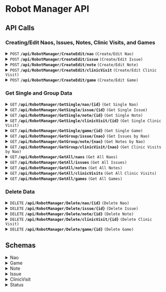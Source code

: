 # Robot Manager API

## API Calls

### Creating/Edit Naos, Issues, Notes, Clinic Visits, and Games
<details>
 <summary><code>POST</code> <code><b>/api/RobotManager/CreateEdit/nao</b></code> <code>(Create/Edit Nao)</code></summary>

##### Parameters

> | name      |  type     | data type               | description                                                           |
> |-----------|-----------|-------------------------|-----------------------------------------------------------------------|
> | Nao       |  required | object (JSON)   | The Nao object to create or edit                                      |

##### Example Value

<details>
 <summary>Click to expand</summary>

> ```json
> {
>  "id": 0,
>  "name": "string",
>  "headID": "string",
>  "bodyID": "string",
>  "warrantyExtension": 0,
>  "purchased": "2024-09-17T11:48:29.256Z",
>  "issues": [
>    0
>  ],
>  "notes": [
>    0
>  ],
>  "clinicVisits": [
>    0
>  ],
>  "status": 0
> }
> ```

</details>

##### Responses

> | http code     | content-type                      | response                                                            |
> |---------------|-----------------------------------|---------------------------------------------------------------------|
> | `200`         | `application/json`                | `{"status":"OK"}`                                      |
> | `404`         | `application/json`                | `{"status":"Not Found"}`                                            |

</details>

<details>
 <summary><code>POST</code> <code><b>/api/RobotManager/CreateEdit/issue</b></code> <code>(Create/Edit Issue)</code></summary>

##### Parameters

> | name      |  type     | data type               | description                                                           |
> |-----------|-----------|-------------------------|-----------------------------------------------------------------------|
> | Issue     |  required | object (JSON)   | The Issue object to create or edit                                    |

##### Example Value

<details>
 <summary>Click to expand</summary>

> ```json
>{
>  "id": 0,
>  "nao": 0,
>  "title": "string",
>  "description": "string",
>  "replicated": true,
>  "solved": true,
>  "date": "2024-09-17T11:09:10.799Z",
>  "replicatedDate": "2024-09-17T11:09:10.799Z",
>  "solvedDate": "2024-09-17T11:09:10.799Z",
>  "solvedReport": "string"
>}
> ```

</details>

##### Responses

> | http code     | content-type                      | response                                                            |
> |---------------|-----------------------------------|---------------------------------------------------------------------|
> | `200`         | `application/json`                | `{"status":"OK"}`                                      |
> | `404`         | `application/json`                | `{"status":"Not Found"}`                                            |

</details>

<details>
 <summary><code>POST</code> <code><b>/api/RobotManager/CreateEdit/note</b></code> <code>(Create/Edit Note)</code></summary>

##### Parameters

> | name      |  type     | data type               | description                                                           |
> |-----------|-----------|-------------------------|-----------------------------------------------------------------------|
> | Note      |  required | object (JSON)   | The Note object to create or edit                                     |

##### Example Value

<details>
 <summary>Click to expand</summary>

> ```json
> {
>  "id": 0,
>  "nao": 0,
>  "title": "string",
>  "description": "string",
>  "date": "2024-09-17T11:14:12.000Z"
> }
> ```

</details>

##### Responses

> | http code     | content-type                      | response                                                            |
> |---------------|-----------------------------------|---------------------------------------------------------------------|
> | `200`         | `application/json`                | `{"status":"OK"}`                                      |
> | `404`         | `application/json`                | `{"status":"Not Found"}`                                            |

</details>

<details>
 <summary><code>POST</code> <code><b>/api/RobotManager/CreateEdit/clinicVisit</b></code> <code>(Create/Edit Clinic Visit)</code></summary>

##### Parameters

> | name          |  type     | data type               | description                                                           |
> |---------------|-----------|-------------------------|-----------------------------------------------------------------------|
> | ClinicVisit   |  required | object (JSON)   | The Clinic Visit object to create or edit                             |

##### Example Value

<details>
 <summary>Click to expand</summary>

> ```json
> {
>  "id": 0,
>  "nao": 0,
>  "date": "2024-09-17T11:14:36.982Z",
>  "issues": [
>    {
>      "id": 0,
>      "nao": 0,
>      "title": "string",
>      "description": "string",
>      "replicated": true,
>      "solved": true,
>      "date": "2024-09-17T11:14:36.982Z",
>      "replicatedDate": "2024-09-17T11:14:36.982Z",
>      "solvedDate": "2024-09-17T11:14:36.982Z",
>      "solvedReport": "string"
>    }
>  ],
>  "isBack": true,
>  "notes": "string",
>  "backReport": "string"
> }
> ```

</details>

##### Responses

> | http code     | content-type                      | response                                                            |
> |---------------|-----------------------------------|---------------------------------------------------------------------|
> | `200`         | `application/json`                | `{"status":"OK"}`                                      |
> | `404`         | `application/json`                | `{"status":"Not Found"}`                                            |

</details>

<details>
 <summary><code>POST</code> <code><b>/api/RobotManager/CreateEdit/game</b></code> <code>(Create/Edit Game)</code></summary>

##### Parameters

> | name      |  type     | data type               | description                                                           |
> |-----------|-----------|-------------------------|-----------------------------------------------------------------------|
> | Game      |  required | object (JSON)   | The Game object to create or edit                                     |

##### Example Value

<details>
 <summary>Click to expand</summary>

> ```json
> {
>  "id": 0,
>  "date": "2024-09-17T11:15:16.995Z",
>  "against": "string",
>  "field": 0
> }
> ```

</details>

##### Responses

> | http code     | content-type                      | response                                                            |
> |---------------|-----------------------------------|---------------------------------------------------------------------|
> | `200`         | `application/json`                | `{"status":"OK"}`                                      |
> | `404`         | `application/json`                | `{"status":"Not Found"}`                                            |

</details>

### Get Single and Group Data

<details>
 <summary><code>GET</code> <code><b>/api/RobotManager/GetSingle/nao/{id}</b></code> <code>(Get Single Nao)</code></summary>

##### Parameters

> | name      |  type     | data type               | description                                                           |
> |-----------|-----------|-------------------------|-----------------------------------------------------------------------|
> | id        |  required | int                     | The ID of the Nao to retrieve                                         |

##### Responses

> | http code     | content-type                      | response                                                            |
> |---------------|-----------------------------------|---------------------------------------------------------------------|
> | `200`         | `application/json`                | `{"value":[...],"formatters":[],"contentTypes":[],"declaredType":null,"statusCode":200}`                                      |
> | `404`         | `application/json`                | `{"status":"Not Found"}`                                            |

</details>

<details>
 <summary><code>GET</code> <code><b>/api/RobotManager/GetSingle/issue/{id}</b></code> <code>(Get Single Issue)</code></summary>

##### Parameters

> | name      |  type     | data type               | description                                                           |
> |-----------|-----------|-------------------------|-----------------------------------------------------------------------|
> | id        |  required | int                     | The ID of the Issue to retrieve                                       |

##### Responses

> | http code     | content-type                      | response                                                            |
> |---------------|-----------------------------------|---------------------------------------------------------------------|
> | `200`         | `application/json`                | `{"value":[...],"formatters":[],"contentTypes":[],"declaredType":null,"statusCode":200}`                                      |
> | `404`         | `application/json`                | `{"status":"Not Found"}`                                            |

</details>

<details>
 <summary><code>GET</code> <code><b>/api/RobotManager/GetSingle/note/{id}</b></code> <code>(Get Single Note)</code></summary>

##### Parameters

> | name      |  type     | data type               | description                                                           |
> |-----------|-----------|-------------------------|-----------------------------------------------------------------------|
> | id        |  required | int                     | The ID of the Note to retrieve                                        |

##### Responses

> | http code     | content-type                      | response                                                            |
> |---------------|-----------------------------------|---------------------------------------------------------------------|
> | `200`         | `application/json`                | `{"value":[...],"formatters":[],"contentTypes":[],"declaredType":null,"statusCode":200}`                                      |
> | `404`         | `application/json`                | `{"status":"Not Found"}`                                            |

</details>

<details>
 <summary><code>GET</code> <code><b>/api/RobotManager/GetSingle/clinicVisit/{id}</b></code> <code>(Get Single Clinic Visit)</code></summary>

##### Parameters

> | name          |  type     | data type               | description                                                           |
> |---------------|-----------|-------------------------|-----------------------------------------------------------------------|
> | id            |  required | int                     | The ID of the Clinic Visit to retrieve                                |

##### Responses

> | http code     | content-type                      | response                                                            |
> |---------------|-----------------------------------|---------------------------------------------------------------------|
> | `200`         | `application/json`                | `{"value":[...],"formatters":[],"contentTypes":[],"declaredType":null,"statusCode":200}`                                      |
> | `404`         | `application/json`                | `{"status":"Not Found"}`                                            |

</details>

<details>
 <summary><code>GET</code> <code><b>/api/RobotManager/GetSingle/game/{id}</b></code> <code>(Get Single Game)</code></summary>

##### Parameters

> | name      |  type     | data type               | description                                                           |
> |-----------|-----------|-------------------------|-----------------------------------------------------------------------|
> | id        |  required | int                     | The ID of the Game to retrieve                                        |

##### Responses

> | http code     | content-type                      | response                                                            |
> |---------------|-----------------------------------|---------------------------------------------------------------------|
> | `200`         | `application/json`                | `{"value":[...],"formatters":[],"contentTypes":[],"declaredType":null,"statusCode":200}`                                      |
> | `404`         | `application/json`                | `{"status":"Not Found"}`                                            |

</details>

<details>
 <summary><code>GET</code> <code><b>/api/RobotManager/GetGroup/issue/{nao}</b></code> <code>(Get Issues by Nao)</code></summary>

##### Parameters

> | name      |  type     | data type               | description                                                           |
> |-----------|-----------|-------------------------|-----------------------------------------------------------------------|
> | nao       |  required | int                     | The Nao ID to retrieve issues for                                     |

##### Responses

> | http code     | content-type                      | response                                                            |
> |---------------|-----------------------------------|---------------------------------------------------------------------|
> | `200`         | `application/json`                | `{"value":[...],"formatters":[],"contentTypes":[],"declaredType":null,"statusCode":200}`                                      |
> | `404`         | `application/json`                | `{"status":"Not Found"}`                                            |

</details>

<details>
 <summary><code>GET</code> <code><b>/api/RobotManager/GetGroup/note/{nao}</b></code> <code>(Get Notes by Nao)</code></summary>

##### Parameters

> | name      |  type     | data type               | description                                                           |
> |-----------|-----------|-------------------------|-----------------------------------------------------------------------|
> | nao       |  required | int                     | The Nao ID to retrieve notes for                                      |

##### Responses

> | http code     | content-type                      | response                                                            |
> |---------------|-----------------------------------|---------------------------------------------------------------------|
> | `200`         | `application/json`                | `{"value":[...],"formatters":[],"contentTypes":[],"declaredType":null,"statusCode":200}`                                      |
> | `404`         | `application/json`                | `{"status":"Not Found"}`                                            |

</details>

<details>
 <summary><code>GET</code> <code><b>/api/RobotManager/GetGroup/clinicVisit/{nao}</b></code> <code>(Get Clinic Visits by Nao)</code></summary>

##### Parameters

> | name          |  type     | data type               | description                                                           |
> |---------------|-----------|-------------------------|-----------------------------------------------------------------------|
> | nao           |  required | int                     | The Nao ID to retrieve clinic visits for                              |

##### Responses

> | http code     | content-type                      | response                                                            |
> |---------------|-----------------------------------|---------------------------------------------------------------------|
> | `200`         | `application/json`                | `{"value":[...],"formatters":[],"contentTypes":[],"declaredType":null,"statusCode":200}`                                      |
> | `404`         | `application/json`                | `{"status":"Not Found"}`                                            |

</details>

<details>
 <summary><code>GET</code> <code><b>/api/RobotManager/GetAll/naos</b></code> <code>(Get All Naos)</code></summary>

##### Parameters

> None

##### Responses

> | http code     | content-type                      | response                                                            |
> |---------------|-----------------------------------|---------------------------------------------------------------------|
> | `200`         | `application/json`                | `{"value":[...],"formatters":[],"contentTypes":[],"declaredType":null,"statusCode":200}`                                      |
> | `404`         | `application/json`                | `{"status":"Not Found"}`                                            |

</details>

<details>
 <summary><code>GET</code> <code><b>/api/RobotManager/GetAll/issues</b></code> <code>(Get All Issues)</code></summary>

##### Parameters

> None

##### Responses

> | http code     | content-type                      | response                                                            |
> |---------------|-----------------------------------|---------------------------------------------------------------------|
> | `200`         | `application/json`                | `{"value":[...],"formatters":[],"contentTypes":[],"declaredType":null,"statusCode":200}`                                      |
> | `404`         | `application/json`                | `{"status":"Not Found"}`                                            |

</details>

<details>
 <summary><code>GET</code> <code><b>/api/RobotManager/GetAll/notes</b></code> <code>(Get All Notes)</code></summary>

##### Parameters

> None

##### Responses

> | http code     | content-type                      | response                                                            |
> |---------------|-----------------------------------|---------------------------------------------------------------------|
> | `200`         | `application/json`                | `{"value":[...],"formatters":[],"contentTypes":[],"declaredType":null,"statusCode":200}`                                      |
> | `404`         | `application/json`                | `{"status":"Not Found"}`                                            |

</details>

<details>
 <summary><code>GET</code> <code><b>/api/RobotManager/GetAll/clinicVisits</b></code> <code>(Get All Clinic Visits)</code></summary>

##### Parameters

> None

##### Responses

> | http code     | content-type                      | response                                                            |
> |---------------|-----------------------------------|---------------------------------------------------------------------|
> | `200`         | `application/json`                | `{"value":[...],"formatters":[],"contentTypes":[],"declaredType":null,"statusCode":200}`                                      |
> | `404`         | `application/json`                | `{"status":"Not Found"}`                                            |

</details>

<details>
 <summary><code>GET</code> <code><b>/api/RobotManager/GetAll/games</b></code> <code>(Get All Games)</code></summary>

##### Parameters

> None

##### Responses

> | http code     | content-type                      | response                                                            |
> |---------------|-----------------------------------|---------------------------------------------------------------------|
> | `200`         | `application/json`                | `{"value":[...],"formatters":[],"contentTypes":[],"declaredType":null,"statusCode":200}`                                      |
> | `404`         | `application/json`                | `{"status":"Not Found"}`                                            |

</details>

### Delete Data
<details>
 <summary><code>DELETE</code> <code><b>/api/RobotManager/Delete/nao/{id}</b></code> <code>(Delete Nao)</code></summary>

##### Parameters

> | name      |  type     | data type               | description                                                           |
> |-----------|-----------|-------------------------|-----------------------------------------------------------------------|
> | id        |  required | int                     | The ID of the Nao to delete                                           |

##### Responses

> | http code     | content-type                      | response                                                            |
> |---------------|-----------------------------------|---------------------------------------------------------------------|
> | `200`         | `application/json`                | `{"status":"OK"}`                                                   |
> | `404`         | `application/json`                | `{"status":"Not Found"}`                                            |

</details>

<details>
 <summary><code>DELETE</code> <code><b>/api/RobotManager/Delete/issue/{id}</b></code> <code>(Delete Issue)</code></summary>

##### Parameters

> | name      |  type     | data type               | description                                                           |
> |-----------|-----------|-------------------------|-----------------------------------------------------------------------|
> | id        |  required | int                     | The ID of the Issue to delete                                         |

##### Responses

> | http code     | content-type                      | response                                                            |
> |---------------|-----------------------------------|---------------------------------------------------------------------|
> | `200`         | `application/json`                | `{"status":"OK"}`                                                   |
> | `404`         | `application/json`                | `{"status":"Not Found"}`                                            |

</details>

<details>
 <summary><code>DELETE</code> <code><b>/api/RobotManager/Delete/note/{id}</b></code> <code>(Delete Note)</code></summary>

##### Parameters

> | name      |  type     | data type               | description                                                           |
> |-----------|-----------|-------------------------|-----------------------------------------------------------------------|
> | id        |  required | int                     | The ID of the Note to delete                                          |

##### Responses

> | http code     | content-type                      | response                                                            |
> |---------------|-----------------------------------|---------------------------------------------------------------------|
> | `200`         | `application/json`                | `{"status":"OK"}`                                                   |
> | `404`         | `application/json`                | `{"status":"Not Found"}`                                            |

</details>

<details>
 <summary><code>DELETE</code> <code><b>/api/RobotManager/Delete/clinicVisit/{id}</b></code> <code>(Delete Clinic Visit)</code></summary>

##### Parameters

> | name          |  type     | data type               | description                                                           |
> |---------------|-----------|-------------------------|-----------------------------------------------------------------------|
> | id            |  required | int                     | The ID of the Clinic Visit to delete                                  |

##### Responses

> | http code     | content-type                      | response                                                            |
> |---------------|-----------------------------------|---------------------------------------------------------------------|
> | `200`         | `application/json`                | `{"status":"OK"}`                                                   |
> | `404`         | `application/json`                | `{"status":"Not Found"}`                                            |

</details>

<details>
 <summary><code>DELETE</code> <code><b>/api/RobotManager/Delete/game/{id}</b></code> <code>(Delete Game)</code></summary>

##### Parameters

> | name      |  type     | data type               | description                                                           |
> |-----------|-----------|-------------------------|-----------------------------------------------------------------------|
> | id        |  required | int                     | The ID of the Game to delete                                          |

##### Responses

> | http code     | content-type                      | response                                                            |
> |---------------|-----------------------------------|---------------------------------------------------------------------|
> | `200`         | `application/json`                | `{"status":"OK"}`                                                   |
> | `404`         | `application/json`                | `{"status":"Not Found"}`                                            |

</details>

## Schemas
<details>
 <summary>Nao</summary>

> ```json
>{
>   "id": "integer($int32)",
>   "name": {
>     "type": "string",
>     "nullable": true
>   },
>   "headID": {
>     "type": "string",
>     "nullable": true
>   },
>   "bodyID": {
>     "type": "string",
>     "nullable": true
>   },
>   "warrantyExtension": "integer($int32)",
>   "purchased": "string($date-time)",
>   "issues": {
>     "type": "array",
>     "items": "integer($int32)",
>     "nullable": true
>   },
>   "notes": {
>     "type": "array",
>     "items": "integer($int32)",
>     "nullable": true
>   },
>   "clinicVisits": {
>     "type": "array",
>     "items": "integer($int32)",
>     "nullable": true
>   },
>   "status": {
>     "type": "Statusinteger($int32)",
>     "Enum": [0, 1, 2]
>   } 
>}
> ```
</details>

<details>
 <summary>Game</summary>

> ```json
>{
>   "id": "integer($int32)",
>   "date": "string($date-time)",
>   "against": "string",
>   "nullable": true,
>   "field": "Fieldinteger($int32)",
>   "Enum": [0, 1, 2, 3]
>}
> ```
</details>

<details>
 <summary>Note</summary>

> ```json
>{
>   "id": "integer($int32)",
>   "nao": "integer($int32)",
>   "title": {
>     "type": "string",
>     "nullable": true
>   },
>   "description": {
>     "type": "string",
>     "nullable": true
>   },
>   "date": "string($date-time)"   
>}
> ```
</details>

<details>
 <summary>Issue</summary>

> ```json
>{
>   "id": "integer($int32)",
>   "nao": "integer($int32)",
>   "title": "string",
>   "nullable": true,
>   "description": "string",
>   "nullable": true,
>   "replicated": "boolean",
>   "solved": "boolean",
>   "date": "string($date-time)",
>   "replicatedDate": "string($date-time)",
>   "solvedDate": "string($date-time)",
>   "solvedReport": {
>     "type": "string",
>     "nullable": true   
>   }
>}
> ```
</details>

<details>
 <summary>ClinicVisit</summary>

> ```json
>{
>  "id": "integer($int32)",
>  "nao": "integer($int32)",
>  "date": "string($date-time)",
>  "issues": {
>    "type": "array",
>    "items": "integer($int32)",
>    "nullable": true
>  },
>  "isBack": "boolean",
>  "backReport": {
>    "type": "string",
>    "nullable": true
>  }
>}
> ```

</details>

<details>
 <summary>Status</summary>

> ```json
>{
>   "Enum": [0, 1, 2],
>   "EnumDescriptions": {
>     "0": "Free",
>     "1": "Game",
>     "2": "Clinic"
>}
> ```
</details>
